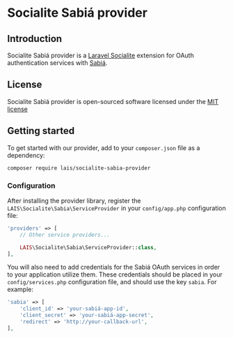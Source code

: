 # Socialite Sabiá provider

## Introduction

Socialite Sabiá provider is a [Laravel Socialite](https://github.com/laravel/socialite) extension for OAuth authentication services with [Sabiá](https://login.sabia.ufrn.br).

## License

Socialite Sabiá provider is open-sourced software licensed under the [MIT license](http://opensource.org/licenses/MIT)

## Getting started

To get started with our provider, add to your `composer.json` file as a dependency:

    composer require lais/socialite-sabia-provider

### Configuration

After installing the provider library, register the `LAIS\Socialite\Sabia\ServiceProvider` in your `config/app.php` configuration file:

```php
'providers' => [
    // Other service providers...

    LAIS\Socialite\Sabia\ServiceProvider::class,
],
```

You will also need to add credentials for the Sabiá OAuth services in order to your application utilize them. These credentials should be placed in your `config/services.php` configuration file, and should use the key `sabia`. For example:
```php
'sabia' => [
    'client_id' => 'your-sabiá-app-id',
    'client_secret' => 'your-sabiá-app-secret',
    'redirect' => 'http://your-callback-url',
],
```

